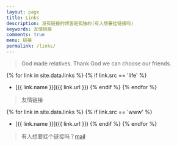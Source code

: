 ```yaml
---
layout: page
title: Links
description: 没有链接的博客是孤独的(有人想要挂链接吗)
keywords: 友情链接
comments: true
menu: 链接
permalink: /links/
---
```


> God made relatives. Thank God we can choose our friends.

{% for link in site.data.links %}
  {% if link.src == 'life' %}

* [{{ link.name }}]({{ link.url }})
  {% endif %}
{% endfor %}

> 友情链接

{% for link in site.data.links %}
  {% if link.src == 'www' %}

* [{{ link.name }}]({{ link.url }})
  {% endif %}
{% endfor %}

>有人想要挂个链接吗？[mail]('mailto:xiao_la1@163.com')

